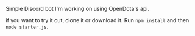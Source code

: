 Simple Discord bot I'm working on using OpenDota's api.

if you want to try it out, clone it or download it. Run `npm install` and then `node starter.js`.
